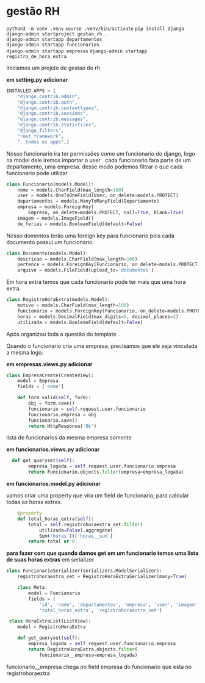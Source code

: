 # gestão RH

`python3 -m venv .venv`
`source .venv/bin/activate`
`pip install django`
`django-admin startproject gestao_rh .`  
`django-admin startapp departamentos`  
`django-admin startapp funcionarios`  
`django-admin startapp empresas` 
`django-admin startapp registro_de_hora_extra`  


Iniciamos um projeto de gestao de rh


**em setting.py adicionar**
``` python
INSTALLED_APPS = [
    "django.contrib.admin",
    "django.contrib.auth",
    "django.contrib.contenttypes",
    "django.contrib.sessions",
    "django.contrib.messages",
    "django.contrib.staticfiles",
    "django_filters",
    "rest_framework",
    "..todos os apps",]
```

Nosso funcionario ira ter permissões como um funcionario do django, logo na model dele iremos importar o user .
cada funcionario fara parte de um departamento, uma empresa. desse modo podemos filtrar o que cada funcionario pode utilizar
``` python
class Funcionario(models.Model):
    nome = models.CharField(max_length=100)
    user = models.OneToOneField(User, on_delete=models.PROTECT)
    departamentos = models.ManyToManyField(Departamento)
    empresa = models.ForeignKey(
        Empresa, on_delete=models.PROTECT, null=True, blank=True)
    imagem = models.ImageField()
    de_ferias = models.BooleanField(default=False)
```
Nosso domentos terão uma foreign key para funcionario pois cada documento possui um funcionario.

``` python
class Documento(models.Model):
    descricao = models.CharField(max_length=100)
    pertence = models.ForeignKey(Funcionario, on_delete=models.PROTECT)
    arquivo = models.FileField(upload_to='documentos')
```

Em hora extra temos que cada funcionario pode ter mais que uma hora extra. 

``` python
class RegistroHoraExtra(models.Model):
    motivo = models.CharField(max_length=100)
    funcionario = models.ForeignKey(Funcionario, on_delete=models.PROTECT)
    horas = models.DecimalField(max_digits=5, decimal_places=2)
    utilizada = models.BooleanField(default=False)
```
Após organizou toda a questão do template . 

Quando o funcionario cria uma empresa, precisamos que ele seja vinculada a mesma logo: 

**em empresas.views.py adicionar**
``` python
class EmpresaCreate(CreateView):
    model = Empresa
    fields = ['nome']

    def form_valid(self, form):
        obj = form.save()
        funcionario = self.request.user.funcionario
        funcionario.empresa = obj
        funcionario.save()
        return HttpResponse('Ok')
```

lista de funcionarios da mesma empresa somente  

**em funcionarios.views.py adicionar**

``` python
  def get_queryset(self):
        empresa_logada = self.request.user.funcionario.empresa
        return Funcionario.objects.filter(empresa=empresa_logada)
```
**em funcionarios.model.py adicionar**

vamos criar uma property que vira um field de funcionario, para calcular todas as horas extras.
``` python
    @property
    def total_horas_extra(self):
        total = self.registrohoraextra_set.filter(
            utilizada=False).aggregate(
            Sum('horas'))['horas__sum']
        return total or 0
```

**para fazer com que quando damos get em um funcionario temos uma lista de suas horas extras** 
em serializer
``` python
class FuncionarioSerializer(serializers.ModelSerializer):
    registrohoraextra_set = RegistroHoraExtraSerializer(many=True)

    class Meta:
        model = Funcionario
        fields = (
            'id', 'nome', 'departamentos', 'empresa', 'user', 'imagem',
            'total_horas_extra', 'registrohoraextra_set')

```
``` python
 class HoraExtraList(ListView):
    model = RegistroHoraExtra

    def get_queryset(self):
        empresa_logada = self.request.user.funcionario.empresa
        return RegistroHoraExtra.objects.filter(
            funcionario__empresa=empresa_logada) 
```
funcionario__empresa chega no field empresa do funcionario que esta no registrohoraextra
